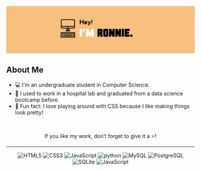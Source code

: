 <div align="center">

<img src="https://github.com/chanronnie/chanronnie/blob/main/banner.png" alt="my banner">

</div>


## About Me 

- 💻 I'm an undergraduate student in Computer Science.
- 🔬 I used to work in a hospital lab and graduated from a data science bootcamp before.
- 🎨 Fun fact: I love playing around with CSS because I like making things look pretty!

<br>


<div align="center">
  
If you like my work, don’t forget to give it a ⭐!
  
---
  
![HTML5](https://img.shields.io/badge/-HTML5-000?logo=html5&logoColor=000&labelColor=f8bf7f)
![CSS3](https://img.shields.io/badge/-CSS3-000?logo=css3&logoColor=000&labelColor=f8bf7f)
![JavaScript](https://img.shields.io/badge/-JavaScript-000?logo=javascript&logoColor=000&labelColor=f8bf7f)
![python](https://img.shields.io/badge/-Python-000?logo=python&logoColor=000&labelColor=f8bf7f)
![MySQL](https://img.shields.io/badge/-MySQL-000?logo=mysql&logoColor=000&labelColor=f8bf7f)
![PostgreSQL](https://img.shields.io/badge/-PostgreSQL-000?logo=postgresql&logoColor=000&labelColor=f8bf7f)
![SQLite](https://img.shields.io/badge/-SQLite-000?logo=SQLite&logoColor=000&labelColor=f8bf7f)
![JavaScript](https://img.shields.io/badge/-Tableau-000?logo=tableau&logoColor=000&labelColor=f8bf7f)

</div>

